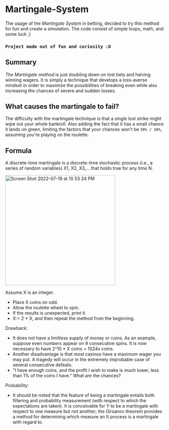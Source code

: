 # Martingale-System
The usage of the *Martingale System* in betting, decided to try this method for fun and create a simulation. The code consist of simple loops, math, and some luck ;)

### `Project made out of fun and curiosity :D`

## Summary
*The Martingale method* is just doubling down on lost bets and halving winning wagers. It is simply a technique that develops a loss-averse mindset in order to maximize the possibilities of breaking even while also increasing the chances of severe and sudden losses.

## What causes the martingale to fail?
The difficulty with the martingale technique is that a single lost strike might wipe out your whole bankroll. Also adding the fact that it has a small chance it lands on green, limiting the factors that your chances won't be `50% / 50%`, assuming you're playing on the roulette.

## Formula
A discrete-time martingale is a discrete-time stochastic process (i.e., a series of random variables) X1, X2, X3,... that holds true for any time N.

<img width="348" alt="Screen Shot 2022-07-19 at 10 53 24 PM" src="https://user-images.githubusercontent.com/66978846/179885921-6b882803-399c-416d-8b21-e83702f0313e.png">

Assume X is an integer.

- Place X coins on odd.
- Allow the roulette wheel to spin.
- If the results is unexpected, print it.
- X:= 2 * X, and then repeat the method from the beginning.

Drawback:

- It does not have a limitless supply of money or coins. As an example, suppose even numbers appear on 9 consecutive spins. It is now necessary to have 2^10 * X coins = 1024x coins.
- Another disadvantage is that most casinos have a maximum wager you may put. A tragedy will occur in the extremely improbable case of several consecutive defeats.
- "I have enough coins, and the profit I wish to make is much lower, less than 1% of the coins I have." What are the chances?

Probability:

- It should be noted that the feature of being a martingale entails both filtering and probability measurement (with respect to which the expectations are taken). It is conceivable for Y to be a martingale with respect to one measure but not another; the Girsanov theorem provides a method for determining which measure an It process is a martingale with regard to.
